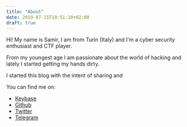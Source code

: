 ```yaml
---
title: "About"
date: 2019-07-15T19:51:10+02:00
draft: true
---
```


Hi! My name is Samir, I am from Turin (Italy) and I'm a cyber security
enthusiast and CTF player.

From my youngest age I am passionate about the world of hacking and lately I
started getting my hands dirty.

I started this blog with the intent of sharing and 

You can find me on:

* [Keybase](https://keybase.io/samirettali)
* [Github](https://github.com/samirettali)
* [Twitter](https://twitter.com/samirettali)
* [Telegram](https://t.me/samirettali)
